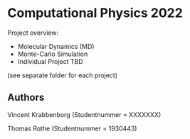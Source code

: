 # Computational Physics 2022

Project overview:

- Molecular Dynamics (MD)
- Monte-Carlo Simulation
- Individual Project TBD

(see separate folder for each project)

## Authors
Vincent Krabbenborg (Studentnummer = XXXXXXX)

Thomas Rothe (Studentnummer = 1930443)

